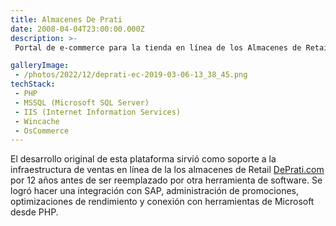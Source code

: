 ```yaml
---
title: Almacenes De Prati
date: 2008-04-04T23:00:00.000Z
description: >-
 Portal de e-commerce para la tienda en línea de los Almacenes de Retail DePrati.com, por 12 años antes de ser reemplazado por otra herramienta de software.  Se logró hacer una integración con SAP, administración de promociones, optimizaciones de rendimiento y conexión con herramientas de Microsoft desde PHP.

galleryImage:
 - /photos/2022/12/deprati-ec-2019-03-06-13_38_45.png
techStack:
 - PHP
 - MSSQL (Microsoft SQL Server)
 - IIS (Internet Information Services)
 - Wincache
 - OsCommerce
---
```


El desarrollo original de esta plataforma sirvió como soporte a la infraestructura de ventas en línea de la los almacenes de Retail [DePrati.com](https://www.deprati.com.ec "Almacenes De Prati") por 12 años antes de ser reemplazado por otra herramienta de software.  Se logró hacer una integración con SAP, administración de promociones, optimizaciones de rendimiento y conexión con herramientas de Microsoft desde PHP.
